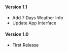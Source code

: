#### Version 1.1

- Add 7 Days Weather Info
- Update App Interface

#### Version 1.0

- First Release
